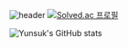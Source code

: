 <!--
**yunsuk990/yunsuk990** is a ✨ _special_ ✨ repository because its `README.md` (this file) appears on your GitHub profile.

Here are some ideas to get you started:

- 🔭 I’m currently working on ...
- 🌱 I’m currently learning ...
- 👯 I’m looking to collaborate on ...
- 🤔 I’m looking for help with ...
- 💬 Ask me about ...
- 📫 How to reach me: ...
- 😄 Pronouns: ...
- ⚡ Fun fact: ...
-->
![header](https://capsule-render.vercel.app/api?type=wave&color=auto&height=300&section=header&text=Yunsuk%20render&fontSize=90)
[![Solved.ac
프로필](http://mazassumnida.wtf/api/mini/generate_badge?boj=https://solved.ac/profile/yunsuk990)](https://solved.ac/profile/yunsuk990)

![Yunsuk's GitHub stats](https://github-readme-stats.vercel.app/api?username=yunsuk990&show_icons=true&theme=radical)
